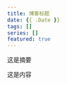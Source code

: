 ```yaml
---
title: 博客标题
date: {{ .Date }}
tags: []
series: []
featured: true
---
```

这是摘要

<!--more-->

这是内容





